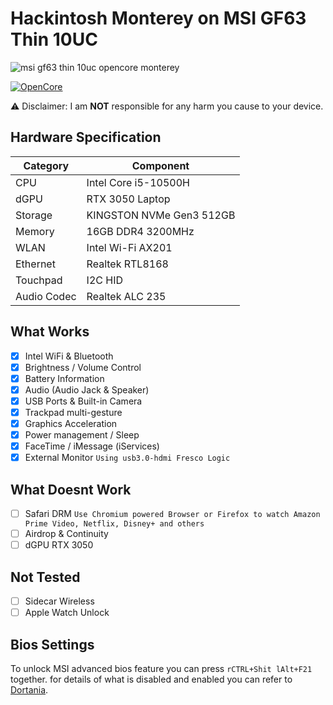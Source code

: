 # Hackintosh Monterey on MSI GF63 Thin 10UC

![msi gf63 thin 10uc opencore monterey](https://blogger.googleusercontent.com/img/b/R29vZ2xl/AVvXsEgK4QHxby12xsfPkFYhJ73_GiWsGnbvdCKpz10x_347_TMKa5ky5v6sSW2k9TXa8iSBnUdjIrCKw82nq5DJBX7G5M8gCXUJTQG_9lUCt4tc0OjI3NR_8rpXZW3hlM-LrG149mJdnbxLNxzxF8XzMxUc1OGjPdsSISVg1weENV62VXw3iSTZH_mS0Jl-HBiR/s4032/msi-gf63-thin-10uc-opencore-monterey.JPG)

[![OpenCore](https://img.shields.io/badge/OpenCore-0.9.4-blue)](https://github.com/acidanthera/OpenCorePkg)

⚠️ Disclaimer: I am **NOT** responsible for any harm you cause to your device.

## Hardware Specification

| Category    | Component                |
| ----------- | ------------------------ |
| CPU         | Intel Core i5-10500H     |
| dGPU        | RTX 3050 Laptop          |
| Storage     | KINGSTON NVMe Gen3 512GB |
| Memory      | 16GB DDR4 3200MHz        |
| WLAN        | Intel Wi-Fi AX201        |
| Ethernet    | Realtek RTL8168          |
| Touchpad    | I2C HID                  |
| Audio Codec | Realtek ALC 235          |

## What Works

- [x] Intel WiFi & Bluetooth
- [x] Brightness / Volume Control
- [x] Battery Information
- [x] Audio (Audio Jack & Speaker)
- [x] USB Ports & Built-in Camera
- [x] Trackpad multi-gesture
- [x] Graphics Acceleration
- [x] Power management / Sleep
- [x] FaceTime / iMessage (iServices)
- [x] External Monitor `Using usb3.0-hdmi Fresco Logic`

## What Doesnt Work

- [ ] Safari DRM `Use Chromium powered Browser or Firefox to watch Amazon Prime Video, Netflix, Disney+ and others`
- [ ] Airdrop & Continuity
- [ ] dGPU RTX 3050

## Not Tested

- [ ] Sidecar Wireless
- [ ] Apple Watch Unlock

## Bios Settings

To unlock MSI advanced bios feature you can press `rCTRL+Shit lAlt+F21` together.
for details of what is disabled and enabled you can refer to [Dortania](https://dortania.github.io/OpenCore-Install-Guide/config-laptop.plist/coffee-lake-plus.html#intel-bios-settings).
